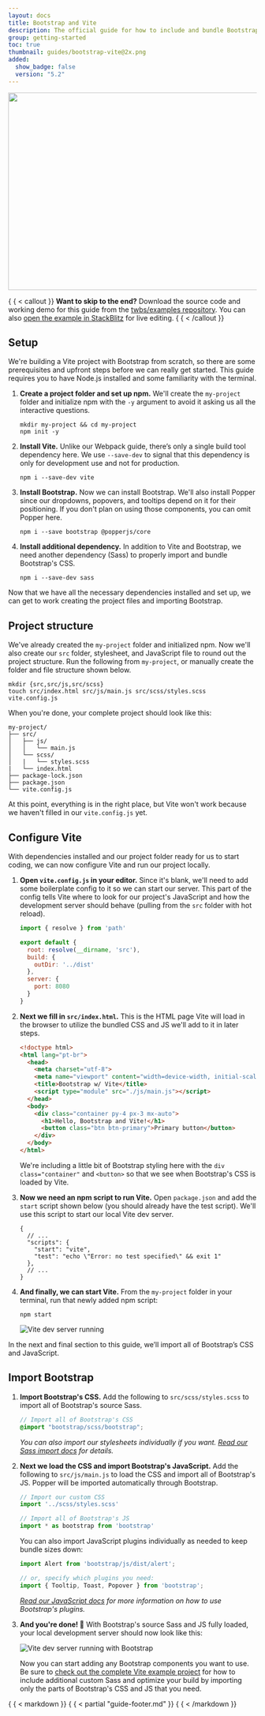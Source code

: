 ```yaml
---
layout: docs
title: Bootstrap and Vite
description: The official guide for how to include and bundle Bootstrap's CSS and JavaScript in your project using Vite.
group: getting-started
toc: true
thumbnail: guides/bootstrap-vite@2x.png
added:
  show_badge: false
  version: "5.2"
---
```


<img class="d-block mx-auto mb-4 img-fluid rounded-3" srcset="/docs/{{ docs_version }}/assets/img/guides/bootstrap-vite.png, /docs/{{ docs_version }}/assets/img/guides/bootstrap-vite@2x.png 2x" src="/docs/{{ docs_version }}/assets/img/guides/bootstrap-vite.png" width="800" height="400" alt="">

{ { < callout }}
**Want to skip to the end?** Download the source code and working demo for this
guide from
the [twbs/examples repository](https://github.com/twbs/examples/tree/main/vite).
You can
also [open the example in StackBlitz](https://stackblitz.com/github/twbs/examples/tree/main/vite?file=index.html)
for live editing.
{ { < /callout }}

## Setup

We're building a Vite project with Bootstrap from scratch, so there are some
prerequisites and upfront steps before we can really get started. This guide
requires you to have Node.js installed and some familiarity with the terminal.

1. **Create a project folder and set up npm.** We'll create the `my-project`
   folder and initialize npm with the `-y` argument to avoid it asking us all
   the interactive questions.

   ```shell
   mkdir my-project && cd my-project
   npm init -y
   ```

2. **Install Vite.** Unlike our Webpack guide, there’s only a single build tool
   dependency here. We use `--save-dev` to signal that this dependency is only
   for development use and not for production.

   ```shell
   npm i --save-dev vite
   ```

3. **Install Bootstrap.** Now we can install Bootstrap. We'll also install
   Popper since our dropdowns, popovers, and tooltips depend on it for their
   positioning. If you don't plan on using those components, you can omit Popper
   here.

   ```shell
   npm i --save bootstrap @popperjs/core
   ```

4. **Install additional dependency.** In addition to Vite and Bootstrap, we need
   another dependency (Sass) to properly import and bundle Bootstrap's CSS.

   ```shell
   npm i --save-dev sass
   ```

Now that we have all the necessary dependencies installed and set up, we can get
to work creating the project files and importing Bootstrap.

## Project structure

We've already created the `my-project` folder and initialized npm. Now we'll
also create our `src` folder, stylesheet, and JavaScript file to round out the
project structure. Run the following from `my-project`, or manually create the
folder and file structure shown below.

```shell
mkdir {src,src/js,src/scss}
touch src/index.html src/js/main.js src/scss/styles.scss vite.config.js
```

When you're done, your complete project should look like this:

```text
my-project/
├── src/
│   ├── js/
│   │   └── main.js
│   └── scss/
│   |   └── styles.scss
|   └── index.html
├── package-lock.json
├── package.json
└── vite.config.js
```

At this point, everything is in the right place, but Vite won't work because we
haven't filled in our `vite.config.js` yet.

## Configure Vite

With dependencies installed and our project folder ready for us to start coding,
we can now configure Vite and run our project locally.

1. **Open `vite.config.js` in your editor.** Since it's blank, we'll need to add
   some boilerplate config to it so we can start our server. This part of the
   config tells Vite where to look for our project's JavaScript and how the
   development server should behave (pulling from the `src` folder with hot
   reload).

   <!-- eslint-skip -->
   ```javascript
   import { resolve } from 'path'

   export default {
     root: resolve(__dirname, 'src'),
     build: {
       outDir: '../dist'
     },
     server: {
       port: 8080
     }
   }
   ```

2. **Next we fill in `src/index.html`.** This is the HTML page Vite will load in
   the browser to utilize the bundled CSS and JS we'll add to it in later steps.

   ```html
   <!doctype html>
   <html lang="pt-br">
     <head>
       <meta charset="utf-8">
       <meta name="viewport" content="width=device-width, initial-scale=1">
       <title>Bootstrap w/ Vite</title>
       <script type="module" src="./js/main.js"></script>
     </head>
     <body>
       <div class="container py-4 px-3 mx-auto">
         <h1>Hello, Bootstrap and Vite!</h1>
         <button class="btn btn-primary">Primary button</button>
       </div>
     </body>
   </html>
   ```

   We're including a little bit of Bootstrap styling here with the
   `div class="container"` and `<button>` so that we see when Bootstrap's CSS is
   loaded by Vite.

3. **Now we need an npm script to run Vite.** Open `package.json` and add the
   `start` script shown below (you should already have the test script). We'll
   use this script to start our local Vite dev server.

   ```javascripton
   {
     // ...
     "scripts": {
       "start": "vite",
       "test": "echo \"Error: no test specified\" && exit 1"
     },
     // ...
   }
   ```

4. **And finally, we can start Vite.** From the `my-project` folder in your
   terminal, run that newly added npm script:

   ```shell
   npm start
   ```

   ![Vite dev server running](../assets/img/guides/vite-dev-server.png)

In the next and final section to this guide, we’ll import all of Bootstrap’s CSS
and JavaScript.

## Import Bootstrap

1. **Import Bootstrap's CSS.** Add the following to `src/scss/styles.scss` to
   import all of Bootstrap's source Sass.

   ```scss
   // Import all of Bootstrap's CSS
   @import "bootstrap/scss/bootstrap";
   ```

   *You can also import our stylesheets individually if you
   want. [Read our Sass import docs](   /customize/sass.md#importing) for details.*

2. **Next we load the CSS and import Bootstrap's JavaScript.** Add the following
   to `src/js/main.js` to load the CSS and import all of Bootstrap's JS. Popper
   will be imported automatically through Bootstrap.

   <!-- eslint-skip -->
   ```javascript
   // Import our custom CSS
   import '../scss/styles.scss'

   // Import all of Bootstrap's JS
   import * as bootstrap from 'bootstrap'
   ```

   You can also import JavaScript plugins individually as needed to keep bundle
   sizes down:

   <!-- eslint-skip -->
   ```javascript
   import Alert from 'bootstrap/js/dist/alert';

   // or, specify which plugins you need:
   import { Tooltip, Toast, Popover } from 'bootstrap';
   ```

   *[Read our JavaScript docs](../comecando/javascript.md)
   for more information on how to use Bootstrap's plugins.*

3. **And you're done! 🎉** With Bootstrap's source Sass and JS fully loaded, your
   local development server should now look like this:

   ![Vite dev server running with Bootstrap](../assets/img/guides/vite-dev-server-bootstrap.png)

   Now you can start adding any Bootstrap components you want to use. Be sure
   to [check out the complete Vite example project](https://github.com/twbs/examples/tree/main/vite)
   for how to include additional custom Sass and optimize your build by
   importing only the parts of Bootstrap's CSS and JS that you need.

{ { < markdown }}
{ { < partial "guide-footer.md" }}
{ { < /markdown }}
